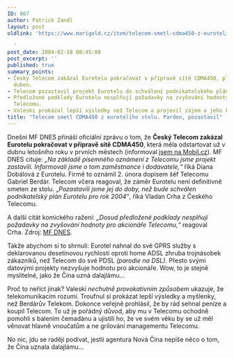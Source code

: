 ```yaml
---
ID: 867
author: Patrick Zandl
layout: post
oldlink: 'https://www.marigold.cz/item/telecom-smetl-cdma450-z-euroteliho-stolu-pardon-pozastavil

  '
post_date: 2004-02-18 08:45:00
post_excerpt: ''
published: true
summary_points:
- Český Telecom zakázal Eurotelu pokračovat v přípravě sítě CDMA450, plánované na
  duben.
- Telecom pozastavil projekt Eurotelu do schválení podnikatelského plánu pro rok 2004.
- Předložené podklady Eurotelu nesplňují požadavky na zvyšování hodnoty pro akcionáře
  Telecomu.
- Valeski prokázal lepší výsledky než Telecom a projevil zájem o jeho koupi.
title: "Telecom smetl CDMA450 z eurotelího stolu. Pardon, pozastavil"
---
```


<p>
Dnešní MF DNES přináší oficiální zprávu o tom, že <STRONG>Český Telecom zakázal Eurotelu pokračovat v přípravě sítě CDMA450</STRONG>, která měla odstartovat už v dubnu letošního roku v prvních městech (informoval <A href="http://mobil.idnes.cz/mobilni_komunikace/operatori/nasi_operatori/cdma040206.html" target=_blank>jsem na Mobil.cz</A>). MF DNES cituje: <EM>&#8222;Na základě písemného oznámení z Telecomu jsme projekt zastavili. Informovali jsme o tom zaměstnance i dodavatele,&#8220;</EM> říká Diana Dobálová z Eurotelu. Firmě to oznámil 2. února dopisem šéf Telecomu Gabriel Berdár. Telecom včera reagoval, že záměr Eurotelu není definitivně smeten ze stolu. &#8222;<EM>Pozastavili jsme jej do doby, než bude schválen podnikatelský plán Eurotelu pro rok 2004&#8220;</EM>, říká Vladan Crha z Českého Telecomu.</p>

<p>
A další citát komického ražení: <EM>&#8222;Dosud předložené podklady nesplňují požadavky na zvyšování hodnoty pro akcionáře Telecomu,&#8220;</EM> reagoval Crha.&#160;Zdroj: <A href="http://ekonomika.idnes.cz/ekonomika.asp?r=ekonomika&amp;c=A040217_213238_ekonomika_fri" target=_blank>MF DNES</A>.</p>

<p>
Takže abychom si to shrnuli: Eurotel nahnal do své GPRS služby s deklarovanou desetinovou rychlostí oproti home ADSL zhruba trojnásobek zákazníků, než Telecom do své PDSL <EM>(parodie na DSL). </EM>Přesto svými datovými projekty nezvyšuje hodnotu pro akcionáře. Wow, to je stejně myslitelné, jako že Čína uzná dalajlámu...</p>

<p>
Proč to neříct jinak? Valeski <EM>nechutně provokativním způsobem</EM> ukazuje, že telekomunikacím rozumí. Troufnul si prokázat lepší výsledky a myšlenky, než Berdárův Telekom. Dokonce veřejně prohlásil, že by rád sehnal peníze a koupil Telecom. To už je pořádný důvod, aby mu v Telecomu ochodně pomohli s balením čemadánu a ujistili ho, že ve svém věku by se už měl věnovat hlavně vnoučatům a ne grilování managementu Telecomu. </p>

<p>
No nic, jdu se raději podívat, jestli agentura Nová Čína nepíše něco o tom, že Čína uznala dalajlámu...</p>

<p>
&#160;</p>
